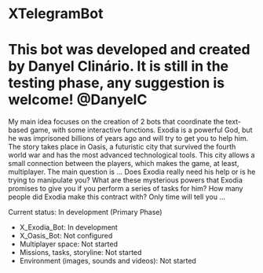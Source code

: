 # XTelegramBot
This bot was developed and created by Danyel Clinário. It is still in the testing phase, any suggestion is welcome! @DanyelC
=================================================================================================================== 
My main idea focuses on the creation of 2 bots that coordinate the text-based game, with some interactive functions. Exodia is a powerful God, but he was imprisoned billions of years ago and will try to get you to help him. The story takes place in Oasis, a futuristic city that survived the fourth world war and has the most advanced technological tools.
This city allows a small connection between the players, which makes the game, at least, multiplayer.
The main question is ... Does Exodia really need his help or is he trying to manipulate you?
What are these mysterious powers that Exodia promises to give you if you perform a series of tasks for him?
How many people did Exodia make this contract with?
Only time will tell you ...

Current status: In development (Primary Phase)
- X_Exodia_Bot: In development
- X_Oasis_Bot: Not configured
- Multiplayer space: Not started
- Missions, tasks, storyline: Not started
- Environment (images, sounds and videos): Not started

